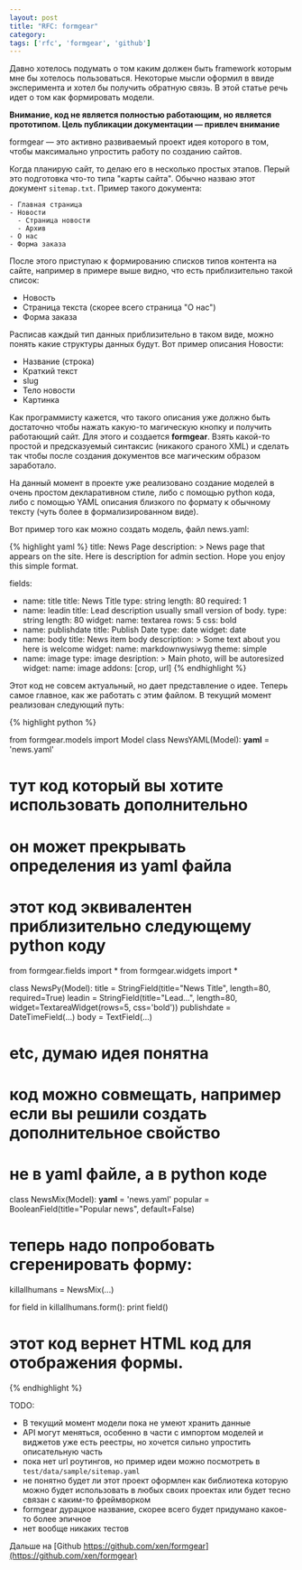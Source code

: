 ```yaml
---
layout: post
title: "RFC: formgear"
category: 
tags: ['rfc', 'formgear', 'github']
---
```

Давно хотелось подумать о том каким должен быть framework которым мне бы хотелось пользоваться. Некоторые мысли оформил в ввиде эксперимента и хотел бы получить обратную связь. В этой статье речь идет о том как формировать модели. 

**Внимание, код не является полностью работающим, но является прототипом. Цель публикации документации — привлеч внимание**

formgear — это активно развиваемый проект идея которого в том, чтобы максимально упростить работу по созданию сайтов.

Когда планирую сайт, то делаю его в несколько простых этапов. Перый это подготовка что-то типа "карты сайта". Обычно
назваю этот документ `sitemap.txt`. Пример такого документа:

    - Главная страница
    - Новости
      - Страница новости
      - Архив
    - О нас
    - Форма заказа

После этого приступаю к формированию списков типов контента на сайте, например в примере выше видно, что есть
приблизительно такой список:

- Новость
- Страница текста (скорее всего страница "О нас")
- Форма заказа

Расписав каждый тип данных приблизительно в таком виде, можно понять какие структуры данных будут. Вот пример описания
Новости:

- Название (строка)
- Краткий текст
- slug
- Тело новости
- Картинка

Как программисту кажется, что такого описания уже должно быть достаточно чтобы нажать какую-то магическую кнопку и
получить работающий сайт. Для этого и создается **formgear**. Взять какой-то простой и предсказуемый синтаксис
(никакого сраного XML) и сделать так чтобы после создания документов все магическим образом заработало.

На данный момент в проекте уже реализовано создание моделей в очень простом декларативном стиле, либо с помощью
python кода, либо с помощью YAML описания близкого по формату к обычному тексту (чуть более в формализированном виде).

Вот пример того как можно создать модель, файл news.yaml:

{% highlight yaml %}
title: News Page
description: >
  News page that appears on the site. Here is description for admin section. Hope
  you enjoy this simple format.

fields:
  - name: title
    title: News Title
    type: string
    length: 80
    required: 1
  - name: leadin
    title: Lead description usually small version of body.
    type: string
    length: 80
    widget:
      name: textarea
      rows: 5
      css: bold
  - name: publishdate
    title: Publish Date
    type: date
    widget: date
  - name: body
    title: News item body
    description: >
      Some text about you here is welcome
    widget:
      name: markdownwysiwyg
      theme: simple
  - name: image
    type: image
    desription: >
      Main photo, will be autoresized
    widget:
      name: image
      addons: [crop, url]
{% endhighlight %}

Этот код не совсем актуальный, но дает представление о идее. Теперь самое главное, как же работать с этим файлом.
В текущий момент реализован следующий путь:

{% highlight python %}

from formgear.models import Model
class NewsYAML(Model):
  __yaml__ = 'news.yaml'
  # тут код который вы хотите использовать дополнительно
  # он может прекрывать определения из yaml файла

# этот код эквивалентен приблизительно следующему python коду

from formgear.fields import *
from formgear.widgets import *

class NewsPy(Model):
  title = StringField(title="News Title", length=80, required=True)
  leadin = StringField(title="Lead...", length=80, widget=TextareaWidget(rows=5, css='bold'))
  publishdate = DateTimeField(...)
  body = TextField(...)
  # etc, думаю идея понятна

# код можно совмещать, например если вы решили создать дополнительное свойство
# не в yaml файле, а в python коде

class NewsMix(Model):
  __yaml__ = 'news.yaml'
  popular = BooleanField(title="Popular news", default=False)

# теперь надо попробовать сгеренировать форму:

killallhumans = NewsMix(...)

for field in killallhumans.form():
  print field()

# этот код вернет HTML код для отображения формы.
{% endhighlight %}

TODO:

- В текущий момент модели пока не умеют хранить данные
- API могут меняться, особенно в части с импортом моделей и виджетов
  уже есть реестры, но хочется сильно упростить описательную часть
- пока нет url роутингов, но пример идеи можно посмотреть в `test/data/sample/sitemap.yaml`
- не понятно будет ли этот проект оформлен как библиотека которую можно будет использовать
  в любых своих проектах или будет тесно связан с каким-то фреймворком
- formgear дурацкое название, скорее всего будет придумано какое-то более эпичное
- нет вообще никаких тестов

Дальше на [Github https://github.com/xen/formgear](https://github.com/xen/formgear)

